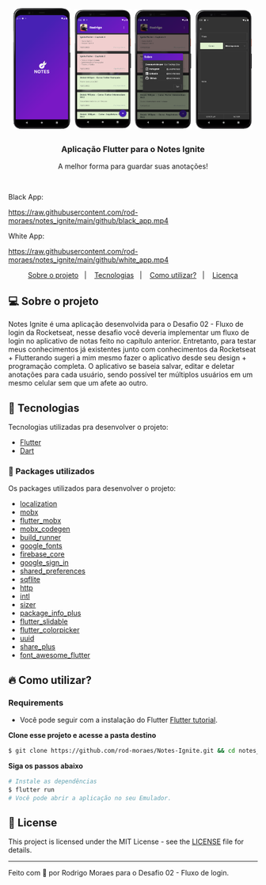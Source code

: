 <h1 align="center">
  <img alt="Notes Splash" src="./github/note_splash.png" width="23%">
  <img alt="Notes Page" src="./github/notes_page.png" width="23%">
  <img alt="Sobre Page" src="./github/sobre_page.png" width="23%">
  <img alt="Note Page" src="./github/note_page.png" width="23%">
</h1>

<h3 align="center">
  Aplicação Flutter para o Notes Ignite
</h3>

<p align="center">A melhor forma para guardar suas anotações!</p>

</br>

Black App:

https://raw.githubusercontent.com/rod-moraes/notes_ignite/main/github/black_app.mp4

White App:

https://raw.githubusercontent.com/rod-moraes/notes_ignite/main/github/white_app.mp4

</p>

<p align="center">
  <a href="#-sobre-o-projeto">Sobre o projeto</a>&nbsp;&nbsp;&nbsp;|&nbsp;&nbsp;&nbsp;
  <a href="#-tecnologias">Tecnologias</a>&nbsp;&nbsp;&nbsp;|&nbsp;&nbsp;&nbsp;
  <a href="#-como-utilizar">Como utilizar?</a>&nbsp;&nbsp;&nbsp;|&nbsp;&nbsp;&nbsp;
  <a href="#-license">Licença</a>
</p>

## 💻 Sobre o projeto

Notes Ignite é uma aplicação desenvolvida para o Desafio 02 - Fluxo de login da Rocketseat, nesse desafio você deveria implementar um fluxo de login no aplicativo de notas feito no capítulo anterior.
Entretanto, para testar meus conhecimentos já existentes junto com conhecimentos da Rocketseat + Flutterando sugeri a mim mesmo fazer o aplicativo desde seu design + programação completa.
O aplicativo se baseia salvar, editar e deletar anotações para cada usuário, sendo possível ter múltiplos usuários em um mesmo celular sem que um afete ao outro.

## 🚀 Tecnologias

Tecnologias utilizadas pra desenvolver o projeto:

- [Flutter](https://flutter.dev/)
- [Dart](https://dart.dev/)

### 💼 Packages utilizados

Os packages utilizados para desenvolver o projeto:

- [localization](https://pub.dev/packages/localization)
- [mobx](https://pub.dev/packages/mobx)
- [flutter_mobx](https://pub.dev/packages/flutter_mobx)
- [mobx_codegen](https://pub.dev/packages/mobx_codegen)
- [build_runner](https://pub.dev/packages/build_runner)
- [google_fonts](https://pub.dev/packages/google_fonts)
- [firebase_core](https://pub.dev/packages/firebase_core)
- [google_sign_in](https://pub.dev/packages/google_sign_in)
- [shared_preferences](https://pub.dev/packages/shared_preferences)
- [sqflite](https://pub.dev/packages/sqflite)
- [http](https://pub.dev/packages/http)
- [intl](https://pub.dev/packages/intl)
- [sizer](https://pub.dev/packages/sizer)
- [package_info_plus](https://pub.dev/packages/package_info_plus)
- [flutter_slidable](https://pub.dev/packages/flutter_slidable)
- [flutter_colorpicker](https://pub.dev/packages/flutter_colorpicker)
- [uuid](https://pub.dev/packages/uuid)
- [share_plus](https://pub.dev/packages/share_plus)
- [font_awesome_flutter](https://pub.dev/packages/font_awesome_flutter)

## 🔥 Como utilizar?

### Requirements

- Você pode seguir com a instalação do Flutter [Flutter tutorial](https://docs.flutter.dev/get-started/install).

**Clone esse projeto e acesse a pasta destino**

```bash
$ git clone https://github.com/rod-moraes/Notes-Ignite.git && cd notes_ignite
```

**Siga os passos abaixo**

```bash
# Instale as dependências
$ flutter run
# Você pode abrir a aplicação no seu Emulador.
```

## 📝 License

This project is licensed under the MIT License - see the [LICENSE](LICENSE) file for details.

---

Feito com 💜 por Rodrigo Moraes para o Desafio 02 - Fluxo de login.
